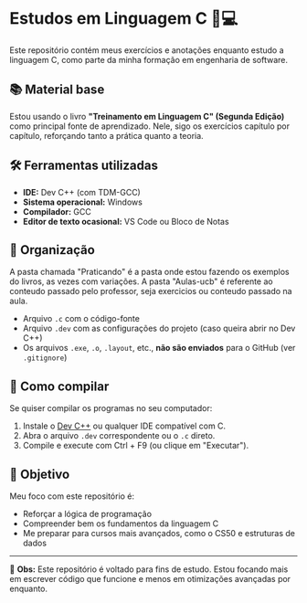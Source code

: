 # Estudos em Linguagem C 🧠💻

Este repositório contém meus exercícios e anotações enquanto estudo a linguagem C, como parte da minha formação em engenharia de software.

## 📚 Material base

Estou usando o livro **"Treinamento em Linguagem C" (Segunda Edição)** como principal fonte de aprendizado. Nele, sigo os exercícios capítulo por capítulo, reforçando tanto a prática quanto a teoria.

## 🛠️ Ferramentas utilizadas

- **IDE:** Dev C++ (com TDM-GCC)
- **Sistema operacional:** Windows
- **Compilador:** GCC
- **Editor de texto ocasional:** VS Code ou Bloco de Notas

## 🧪 Organização

A pasta chamada "Praticando" é a pasta onde estou fazendo os exemplos do livros, as vezes com variações.
A pasta "Aulas-ucb" é referente ao conteudo passado pelo professor, seja exercicios ou conteudo passado na aula.

- Arquivo `.c` com o código-fonte
- Arquivo `.dev` com as configurações do projeto (caso queira abrir no Dev C++)
- Os arquivos `.exe`, `.o`, `.layout`, etc., **não são enviados** para o GitHub (ver `.gitignore`)

## 🚀 Como compilar

Se quiser compilar os programas no seu computador:

1. Instale o [Dev C++](https://sourceforge.net/projects/orwelldevcpp/) ou qualquer IDE compatível com C.
2. Abra o arquivo `.dev` correspondente ou o `.c` direto.
3. Compile e execute com Ctrl + F9 (ou clique em "Executar").

## 🎯 Objetivo

Meu foco com este repositório é:

- Reforçar a lógica de programação
- Compreender bem os fundamentos da linguagem C
- Me preparar para cursos mais avançados, como o CS50 e estruturas de dados

---

📌 **Obs:** Este repositório é voltado para fins de estudo. Estou focando mais em escrever código que funcione e menos em otimizações avançadas por enquanto.
